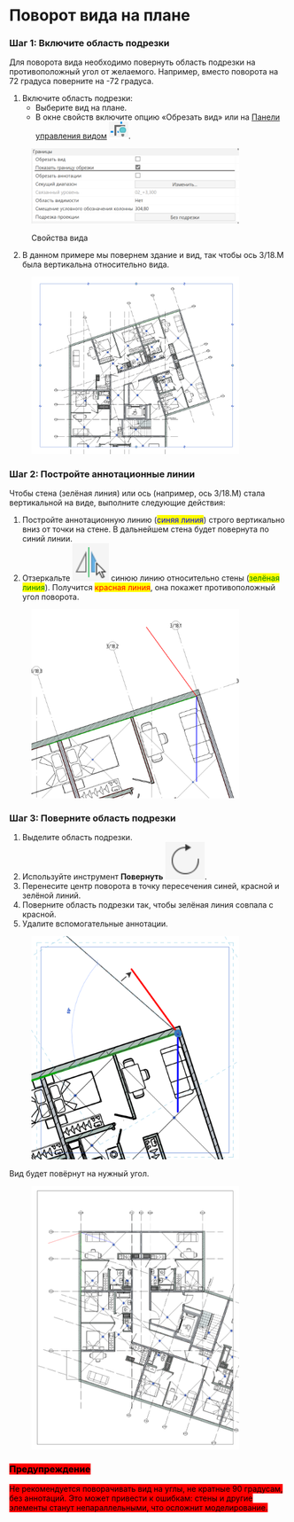 # Поворот вида на плане

### Шаг 1: Включите область подрезки

Для поворота вида необходимо повернуть область подрезки на противоположный угол от желаемого. Например, вместо поворота на 72 градуса поверните на -72 градуса.

1. Включите область подрезки:
   * Выберите вид на плане.
   * В окне свойств включите опцию «Обрезать вид» или на [Панели управления видом](https://help.autodesk.com/view/RVT/2017/RUS/?guid=GUID-42872B9F-A4DE-472A-A88C-77879ACEC93E) <img src="../../../.gitbook/assets/image.png" alt="" data-size="line">.

<div align="left"><figure><img src="../../../.gitbook/assets/image (5).png" alt="" width="375"><figcaption><p>Свойства вида</p></figcaption></figure></div>

2. В данном примере мы повернем здание и вид, так чтобы ось 3/18.М была вертикальна относительно вида.

<div align="left"><figure><img src="../../../.gitbook/assets/image (13).png" alt="" width="375"><figcaption></figcaption></figure></div>

### Шаг 2: Постройте аннотационные линии

Чтобы стена (зелёная линия) или ось (например, ось 3/18.М) стала вертикальной на виде, выполните следующие действия:

1. Постройте аннотационную линию (<mark style="color:blue;">синяя линия</mark>) строго вертикально вниз от точки на стене. В дальнейшем стена будет повернута по синий линии.
2. Отзеркальте <img src="../../../.gitbook/assets/image (3).png" alt="" data-size="line"> синюю линию относительно стены (<mark style="color:green;">зелёная линия</mark>). Получится <mark style="color:red;">красная линия</mark>, она покажет противоположный угол поворота.

<div align="left"><figure><img src="../../../.gitbook/assets/image (9).png" alt="" width="375"><figcaption></figcaption></figure></div>

### Шаг 3: Поверните область подрезки

1. Выделите область подрезки.
2. Используйте инструмент **Повернуть** <img src="../../../.gitbook/assets/image (2).png" alt="" data-size="line">.
3. Перенесите центр поворота в точку пересечения синей, красной и зелёной линий.
4. Поверните область подрезки так, чтобы зелёная линия совпала с красной.
5. Удалите вспомогательные аннотации.

<div align="left"><figure><img src="../../../.gitbook/assets/image (6).png" alt="" width="375"><figcaption></figcaption></figure></div>

Вид будет повёрнут на нужный угол.

<div align="left"><figure><img src="../../../.gitbook/assets/image (12).png" alt="" width="375"><figcaption></figcaption></figure></div>

### <mark style="background-color:red;">Предупреждение</mark>

<mark style="background-color:red;">Не рекомендуется поворачивать вид на углы, не кратные 90 градусам, без аннотаций. Это может привести к ошибкам: стены и другие элементы станут непараллельными, что осложнит моделирование.</mark>
